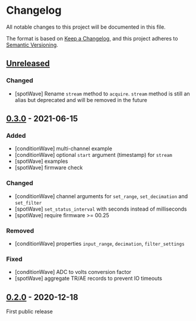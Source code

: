 # Changelog

All notable changes to this project will be documented in this file.

The format is based on [Keep a Changelog](https://keepachangelog.com/en/1.0.0/),
and this project adheres to [Semantic Versioning](https://semver.org/spec/v2.0.0.html).

## [Unreleased]

### Changed

- [spotWave] Rename `stream` method to `acquire`. `stream` method is still an alias but deprecated and will be removed in the future

## [0.3.0] - 2021-06-15

### Added

- [conditionWave] multi-channel example
- [conditionWave] optional `start` argument (timestamp) for `stream`
- [spotWave] examples
- [spotWave] firmware check

### Changed

- [conditionWave] channel arguments for `set_range`, `set_decimation` and `set_filter`
- [spotWave] `set_status_interval` with seconds instead of milliseconds
- [spotWave] require firmware >= 00.25

### Removed
- [conditionWave] properties `input_range`, `decimation`, `filter_settings`

### Fixed

- [conditionWave] ADC to volts conversion factor
- [spotWave] aggregate TR/AE records to prevent IO timeouts

## [0.2.0] - 2020-12-18

First public release

[Unreleased]: https://github.com/vallen-systems/pyWaveLine/compare/0.3.0...HEAD
[0.3.0]: https://github.com/vallen-systems/pyWaveLine/compare/0.2.0...0.3.0
[0.2.0]: https://github.com/vallen-systems/pyWaveLine/releases/tag/0.2.0
